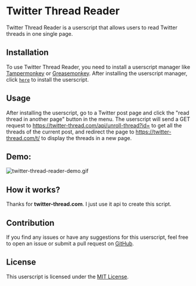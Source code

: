 
# Twitter Thread Reader

Twitter Thread Reader is a userscript that allows users to read Twitter threads in one single page.

## Installation

To use Twitter Thread Reader, you need to install a userscript manager like [Tampermonkey](https://www.tampermonkey.net/) or [Greasemonkey](https://addons.mozilla.org/en-US/firefox/addon/greasemonkey/). After installing the userscript manager, click [`here`](https://raw.githubusercontent.com/WhyWhatHow/powertoys4browser/master/js/twitter-thread-reader.js) to install the userscript.

## Usage

After installing the userscript, go to a Twitter post page and click the "read thread in another page" button in the menu. The userscript will send a GET request to https://twitter-thread.com/api/unroll-thread?id=<threadId> to get all the threads of the current post, and redirect the page to https://twitter-thread.com/t/<threadId> to display the threads in a new page.

## Demo:

![twitter-thread-reader-demo.gif](../assets/twitter-thread-reader-demo.gif)



## How it works?

Thanks for **twitter-thread.com**. I just use it api to create this script.

## Contribution

If you find any issues or have any suggestions for this userscript, feel free to open an issue or submit a pull request on [GitHub](https://github.com/whywhathow/powertoys4browser).

## License

This userscript is licensed under the [MIT License](https://github.com/whywhathow/powertoys4browser/blob/main/LICENSE).

